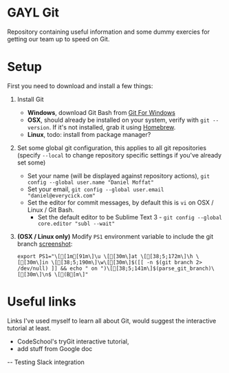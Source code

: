 GAYL Git
===

Repository containing useful information and some dummy exercies for getting our team up to speed on Git.

Setup
===

First you need to download and install a few things:

1. Install Git
	- **Windows**, download Git Bash from [Git For Windows](https://git-for-windows.github.io/)
	- **OSX**, should already be installed on your system, verify with `git --version`. If it's not installed, grab it using [Homebrew](http://brew.sh).
	- **Linux**, todo: install from package manager?

2. Set some global git configuration, this applies to all git repositories (specify `--local` to change repository specific settings if you've already set some)
	- Set your name (will be displayed against repository actions), `git config --global user.name "Daniel Moffat"`
	- Set your email, `git config --global user.email "daniel@everycick.com"`
	- Set the editor for commit messages, by default this is `vi` on OSX / Linux / Git Bash.
		- Set the default editor to be Sublime Text 3 - `git config --global core.editor "subl --wait"`

3. **(OSX / Linux only)** Modify `PS1` environment variable to include the git branch [screenshot](http://cl.ly/3t040w1d1H3k): 

	`export PS1="\[[1m[91m\]\u \[[30m\]at \[[38;5;172m\]\h \[[30m\]in \[[38;5;190m\]\w\[[30m\]$([[ -n $(git branch 2> /dev/null) ]] && echo " on ")\[[38;5;141m\]$(parse_git_branch)\[[30m\]\n$ \[(B[m\]"`


Useful links
===

Links I've used myself to learn all about Git, would suggest the interactive tutorial at least.

- CodeSchool's tryGit interactive tutorial, 
- add stuff from Google doc

-- Testing Slack integration
